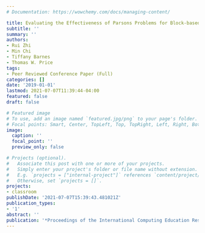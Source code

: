 ```yaml
---
# Documentation: https://wowchemy.com/docs/managing-content/

title: Evaluating the Effectiveness of Parsons Problems for Block-based Programming
subtitle: ''
summary: ''
authors:
- Rui Zhi
- Min Chi
- Tiffany Barnes
- Thomas W. Price
tags:
- Peer Reviewed Conference Paper (Full)
categories: []
date: '2019-01-01'
lastmod: 2021-07-07T11:39:44-04:00
featured: false
draft: false

# Featured image
# To use, add an image named `featured.jpg/png` to your page's folder.
# Focal points: Smart, Center, TopLeft, Top, TopRight, Left, Right, BottomLeft, Bottom, BottomRight.
image:
  caption: ''
  focal_point: ''
  preview_only: false

# Projects (optional).
#   Associate this post with one or more of your projects.
#   Simply enter your project's folder or file name without extension.
#   E.g. `projects = ["internal-project"]` references `content/project/deep-learning/index.md`.
#   Otherwise, set `projects = []`.
projects:
- classroom
publishDate: '2021-07-07T15:39:43.481021Z'
publication_types:
- '1'
abstract: ''
publication: '*Proceedings of the International Computing Education Research Conference*'
---
```

